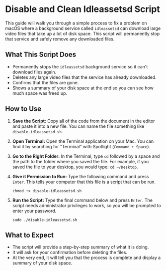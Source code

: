 # Disable and Clean Idleassetsd Script
This guide will walk you through a simple process to fix a problem on macOS where a background service called `idleassetsd` can download large video files that take up a lot of disk space. This script will permanently stop that service and safely remove any downloaded files.

## What This Script Does
* Permanently stops the `idleassetsd` background service so it can't download files again.
* Deletes any large video files that the service has already downloaded.
* Confirms that the files are gone.
* Shows a summary of your disk space at the end so you can see how much space was freed up.

## How to Use
1.  **Save the Script:** Copy all of the code from the document in the editor and paste it into a new file. You can name the file something like `disable-idleassetsd.sh`.
2.  **Open Terminal:** Open the Terminal application on your Mac. You can find it by searching for "Terminal" with Spotlight (`Command + Space`).
3.  **Go to the Right Folder:** In the Terminal, type `cd` followed by a space and the path to the folder where you saved the file. For example, if you saved the file to your desktop, you would type: `cd ~/Desktop`.
4.  **Give it Permission to Run:** Type the following command and press `Enter`. This tells your computer that this file is a script that can be run.

    `chmod +x disable-idleassetsd.sh`

5.  **Run the Script:** Type the final command below and press `Enter`. The script needs administrator privileges to work, so you will be prompted to enter your password.

    `sudo ./disable-idleassetsd.sh`

## What to Expect
* The script will provide a step-by-step summary of what it is doing.
* It will ask for your confirmation before deleting the files.
* At the very end, it will tell you that the process is complete and display a summary of your disk space.
